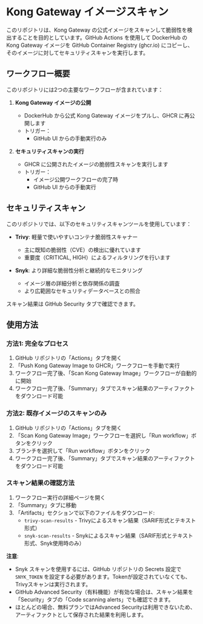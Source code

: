 # Kong Gateway イメージスキャン

このリポジトリは、Kong Gateway の公式イメージをスキャンして脆弱性を検出することを目的としています。GitHub Actions を使用して DockerHub の Kong Gateway イメージを GitHub Container Registry (ghcr.io) にコピーし、そのイメージに対してセキュリティスキャンを実行します。

## ワークフロー概要

このリポジトリには2つの主要なワークフローが含まれています：

1. **Kong Gateway イメージの公開**
   - DockerHub から公式 Kong Gateway イメージをプルし、GHCR に再公開します
   - トリガー：
     - GitHub UI からの手動実行のみ

2. **セキュリティスキャンの実行**
   - GHCR に公開されたイメージの脆弱性スキャンを実行します
   - トリガー：
     - イメージ公開ワークフローの完了時
     - GitHub UI からの手動実行

## セキュリティスキャン

このリポジトリでは、以下のセキュリティスキャンツールを使用しています：

- **Trivy**: 軽量で使いやすいコンテナ脆弱性スキャナー
  - 主に既知の脆弱性（CVE）の検出に優れています
  - 重要度（CRITICAL, HIGH）によるフィルタリングを行います

- **Snyk**: より詳細な脆弱性分析と継続的なモニタリング
  - イメージ層の詳細分析と依存関係の調査
  - より広範囲なセキュリティデータベースとの照合

スキャン結果は GitHub Security タブで確認できます。

## 使用方法

### 方法1: 完全なプロセス
1. GitHub リポジトリの「Actions」タブを開く
2. 「Push Kong Gateway Image to GHCR」ワークフローを手動で実行
3. ワークフロー完了後、「Scan Kong Gateway Image」ワークフローが自動的に開始
4. ワークフロー完了後、「Summary」タブでスキャン結果のアーティファクトをダウンロード可能

### 方法2: 既存イメージのスキャンのみ
1. GitHub リポジトリの「Actions」タブを開く
2. 「Scan Kong Gateway Image」ワークフローを選択し「Run workflow」ボタンをクリック
3. ブランチを選択して「Run workflow」ボタンをクリック
4. ワークフロー完了後、「Summary」タブでスキャン結果のアーティファクトをダウンロード可能

### スキャン結果の確認方法
1. ワークフロー実行の詳細ページを開く
2. 「Summary」タブに移動
3. 「Artifacts」セクションで以下のファイルをダウンロード:
   - `trivy-scan-results` - Trivyによるスキャン結果（SARIF形式とテキスト形式）
   - `snyk-scan-results` - Snykによるスキャン結果（SARIF形式とテキスト形式、Snyk使用時のみ）

**注意**: 
- Snyk スキャンを使用するには、GitHub リポジトリの Secrets 設定で `SNYK_TOKEN` を設定する必要があります。Tokenが設定されていなくても、Trivyスキャンは実行されます。
- GitHub Advanced Security（有料機能）が有効な場合は、スキャン結果を「Security」タブの「Code scanning alerts」でも確認できます。
- ほとんどの場合、無料プランではAdvanced Securityは利用できないため、アーティファクトとして保存された結果を利用します。
